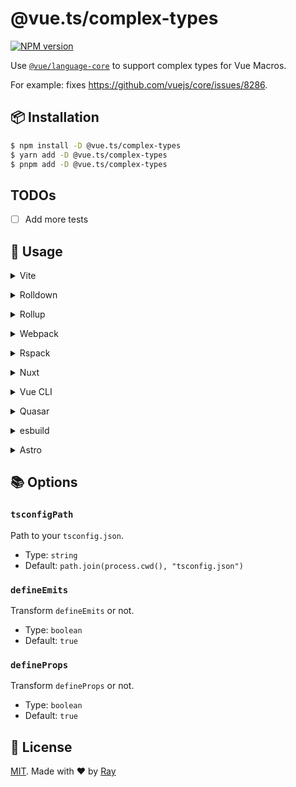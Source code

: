# @vue.ts/complex-types

[![NPM version](https://img.shields.io/npm/v/@vue.ts/complex-types?color=a1b858&label=)](https://www.npmjs.com/package/@vue.ts/complex-types)

Use [`@vue/language-core`](https://github.com/vuejs/language-tools/tree/master/packages/language-core) to support complex types for Vue Macros.

For example: fixes https://github.com/vuejs/core/issues/8286.

## 📦 Installation

```bash
$ npm install -D @vue.ts/complex-types
$ yarn add -D @vue.ts/complex-types
$ pnpm add -D @vue.ts/complex-types
```

## TODOs

- [ ] Add more tests

## 🚀 Usage

<details>
<summary>Vite</summary><br>

```ts
// vite.config.ts
import VueComplexTypes from "@vue.ts/complex-types/vite";

export default defineConfig({
	plugins: [
		VueComplexTypes({
			/* options */
		}),
	],
});
```

<br></details>

<details>
<summary>Rolldown</summary><br>

```ts
// rolldown.config.js
import VueComplexTypes from "@vue.ts/complex-types/rolldown";

export default {
	plugins: [
		VueComplexTypes({
			/* options */
		}),
		// other plugins
	],
};
```

<br></details>

<details>
<summary>Rollup</summary><br>

```ts
// rollup.config.js
import VueComplexTypes from "@vue.ts/complex-types/rollup";

export default {
	plugins: [
		VueComplexTypes({
			/* options */
		}),
		// other plugins
	],
};
```

<br></details>

<details>
<summary>Webpack</summary><br>

```ts
// webpack.config.js
module.exports = {
	/* ... */
	plugins: [
		require("@vue.ts/complex-types/webpack")({
			/* options */
		}),
	],
};
```

<br></details>

<details>
<summary>Rspack</summary><br>

```ts
// rspack.config.js
module.exports = {
	/* ... */
	plugins: [
		require("@vue.ts/complex-types/rspack")({
			/* options */
		}),
	],
};
```

<br></details>

<details>
<summary>Nuxt</summary><br>

```ts
// nuxt.config.ts
export default defineNuxtConfig({
	modules: ["@vue.ts/complex-types/nuxt"],
	complexTypes: {
		/* options */
	},
});
```

<br></details>

<details>
<summary>Vue CLI</summary><br>

```ts
// vue.config.js
module.exports = {
	configureWebpack: {
		plugins: [
			require("@vue.ts/complex-types/webpack")({
				/* options */
			}),
		],
	},
};
```

<br></details>

<details>
<summary>Quasar</summary><br>

```ts
// quasar.conf.js [Vite]
module.exports = {
	vitePlugins: [
		[
			"@vue.ts/complex-types/vite",
			{
				/* options */
			},
		],
	],
};
```

```ts
// quasar.conf.js [Webpack]
const VueComplexTypesPlugin = require("@vue.ts/complex-types/webpack");

module.exports = {
	build: {
		chainWebpack(chain) {
			chain.plugin("@vue.ts/complex-types").use(
				VueComplexTypesPlugin({
					/* options */
				}),
			);
		},
	},
};
```

<br></details>

<details>
<summary>esbuild</summary><br>

```ts
// esbuild.config.js
import { build } from "esbuild";

build({
	/* ... */
	plugins: [
		require("@vue.ts/complex-types/esbuild")({
			/* options */
		}),
	],
});
```

<br></details>

<details>
<summary>Astro</summary><br>

```ts
// astro.config.mjs
import VueComplexTypes from "@vue.ts/complex-types/astro";

export default defineConfig({
	integrations: [
		VueComplexTypes({
			/* options */
		}),
	],
});
```

<br></details>

## 📚 Options

### `tsconfigPath`

Path to your `tsconfig.json`.

- Type: `string`
- Default: `path.join(process.cwd(), "tsconfig.json")`

### `defineEmits`

Transform `defineEmits` or not.

- Type: `boolean`
- Default: `true`

### `defineProps`

Transform `defineProps` or not.

- Type: `boolean`
- Default: `true`

## 📝 License

[MIT](./LICENSE). Made with ❤️ by [Ray](https://github.com/so1ve)
